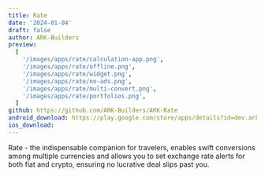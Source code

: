 ```yaml
---
title: Rate
date: '2024-01-04'
draft: false
author: ARK-Builders
preview:
  [
    '/images/apps/rate/calculation-app.png',
    '/images/apps/rate/offline.png',
    '/images/apps/rate/widget.png',
    '/images/apps/rate/no-ads.png',
    '/images/apps/rate/multi-convert.png',
    '/images/apps/rate/portfolios.png',
  ]
github: https://github.com/ARK-Builders/ARK-Rate
android_download: https://play.google.com/store/apps/details?id=dev.arkbuilders.rate
ios_download:
---
```


Rate - the indispensable companion for travelers, enables swift conversions among multiple currencies and allows you to set exchange rate alerts for both fiat and crypto, ensuring no lucrative deal slips past you.
